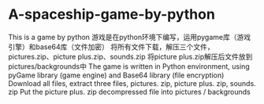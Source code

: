 # A-spaceship-game-by-python
This is a game by python 
游戏是在python环境下编写，运用pygame库（游戏引擎）和base64库（文件加密）
将所有文件下载，解压三个文件，pictures.zip、picture plus.zip、sounds.zip
将picture plus.zip解压后文件放到pictures/backgrounds中
The game is written in Python environment, using pyGame library (game engine) and Base64 library (file encryption)
Download all files, extract three files, pictures. zip, picture plus. zip, sounds. zip
Put the picture plus. zip decompressed file into pictures / backgrounds

